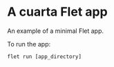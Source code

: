 # A cuarta Flet app

An example of a minimal Flet app.

To run the app:

```
flet run [app_directory]
```